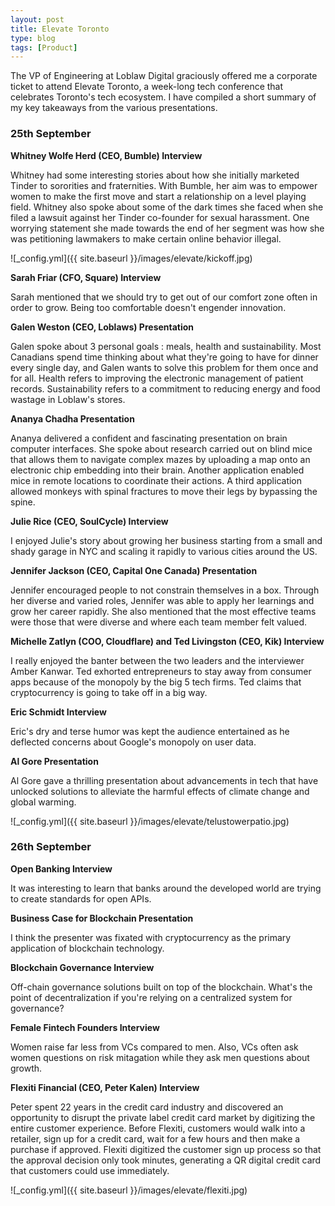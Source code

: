 ```yaml
---
layout: post
title: Elevate Toronto
type: blog
tags: [Product]
---
```


The VP of Engineering at Loblaw Digital graciously offered me a corporate ticket to attend Elevate Toronto, a week-long tech conference that celebrates Toronto's tech ecosystem. I have compiled a short summary of my key takeaways from the various presentations.

### 25th September

**Whitney Wolfe Herd (CEO, Bumble) Interview**

Whitney had some interesting stories about how she initially marketed Tinder to sororities and fraternities. With Bumble, her aim was to empower women to make the first move and start a relationship on a level playing field. Whitney also spoke about some of the dark times she faced when she filed a lawsuit against her Tinder co-founder for sexual harassment. One worrying statement she made towards the end of her segment was how she was petitioning lawmakers to make certain online behavior illegal.

![_config.yml]({{ site.baseurl }}/images/elevate/kickoff.jpg)

**Sarah Friar (CFO, Square) Interview**

Sarah mentioned that we should try to get out of our comfort zone often in order to grow. Being too comfortable doesn't engender innovation.

**Galen Weston (CEO, Loblaws) Presentation**

Galen spoke about 3 personal goals : meals, health and sustainability. Most Canadians spend time thinking about what they're going to have for dinner every single day, and Galen wants to solve this problem for them once and for all. Health refers to improving the electronic management of patient records. Sustainability refers to a commitment to reducing energy and food wastage in Loblaw's stores.

**Ananya Chadha Presentation**

Ananya delivered a confident and fascinating presentation on brain computer interfaces. She spoke about research carried out on blind mice that allows them to navigate complex mazes by uploading a map onto an electronic chip embedding into their brain. Another application enabled mice in remote locations to coordinate their actions. A third application allowed monkeys with spinal fractures to move their legs by bypassing the spine.

**Julie Rice (CEO, SoulCycle) Interview**

I enjoyed Julie's story about growing her business starting from a small and shady garage in NYC and scaling it rapidly to various cities around the US.

**Jennifer Jackson (CEO, Capital One Canada) Presentation**

Jennifer encouraged people to not constrain themselves in a box. Through her diverse and varied roles, Jennifer was able to apply her learnings and grow her career rapidly. She also mentioned that the most effective teams were those that were diverse and where each team member felt valued.

**Michelle Zatlyn (COO, Cloudflare) and Ted Livingston (CEO, Kik) Interview**

I really enjoyed the banter between the two leaders and the interviewer Amber Kanwar. Ted exhorted entrepreneurs to stay away from consumer apps because of the monopoly by the big 5 tech firms. Ted claims that cryptocurrency is going to take off in a big way.

**Eric Schmidt Interview**

Eric's dry and terse humor was kept the audience entertained as he deflected concerns about Google's monopoly on user data.

**Al Gore Presentation**

Al Gore gave a thrilling presentation about advancements in tech that have unlocked solutions to alleviate the harmful effects of climate change and global warming. 

![_config.yml]({{ site.baseurl }}/images/elevate/telustowerpatio.jpg)

### 26th September

**Open Banking Interview**

It was interesting to learn that banks around the developed world are trying to create standards for open APIs.

**Business Case for Blockchain Presentation**

I think the presenter was fixated with cryptocurrency as the primary application of blockchain technology.

**Blockchain Governance Interview**

Off-chain governance solutions built on top of the blockchain. What's the point of decentralization if you're relying on a centralized system for governance?

**Female Fintech Founders Interview**

Women raise far less from VCs compared to men. Also, VCs often ask women questions on risk mitagation while they ask men questions about growth.

**Flexiti Financial (CEO, Peter Kalen) Interview**

Peter spent 22 years in the credit card industry and discovered an opportunity to disrupt the private label credit card market by digitizing the entire customer experience. Before Flexiti, customers would walk into a retailer, sign up for a credit card, wait for a few hours and then make a purchase if approved. Flexiti digitized the customer sign up process so that the approval decision only took minutes, generating a QR digital credit card that customers could use immediately.

![_config.yml]({{ site.baseurl }}/images/elevate/flexiti.jpg)